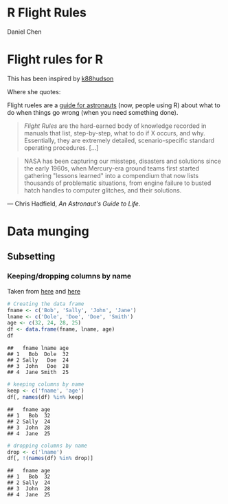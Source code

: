 # R Flight Rules
Daniel Chen  

Flight rules for R
==================
This has been inspired by [k88hudson](https://github.com/chendaniely/git-flight-rules)

Where she quotes:

Flight rueles are a [guide for astronauts](http://www.jsc.nasa.gov/news/columbia/fr_generic.pdf) (now, people using R) about what to do when things go wrong (when you need something done).

>  *Flight Rules* are the hard-earned body of knowledge recorded in manuals that list, step-by-step, what to do if X occurs, and why. Essentially, they are extremely detailed, scenario-specific standard operating procedures. [...]

> NASA has been capturing our missteps, disasters and solutions since the early 1960s, when Mercury-era ground teams first started gathering "lessons learned" into a compendium that now lists thousands of problematic situations, from engine failure to busted hatch handles to computer glitches, and their solutions.

&mdash; Chris Hadfield, *An Astronaut's Guide to Life*.

# Data munging

## Subsetting
### Keeping/dropping columns by name
Taken from [here](http://stackoverflow.com/questions/5234117/how-to-drop-columns-by-name-in-a-data-frame) and [here](http://stackoverflow.com/questions/4605206/drop-columns-r-data-frame)

```r
# Creating the data frame
fname <- c('Bob', 'Sally', 'John', 'Jane')
lname <- c('Dole', 'Doe', 'Doe', 'Smith')
age <- c(32, 24, 28, 25)
df <- data.frame(fname, lname, age)
df
```

```
##   fname lname age
## 1   Bob  Dole  32
## 2 Sally   Doe  24
## 3  John   Doe  28
## 4  Jane Smith  25
```


```r
# keeping columns by name
keep <- c('fname', 'age')
df[, names(df) %in% keep]
```

```
##   fname age
## 1   Bob  32
## 2 Sally  24
## 3  John  28
## 4  Jane  25
```


```r
# dropping columns by name
drop <- c('lname')
df[, !(names(df) %in% drop)]
```

```
##   fname age
## 1   Bob  32
## 2 Sally  24
## 3  John  28
## 4  Jane  25
```

